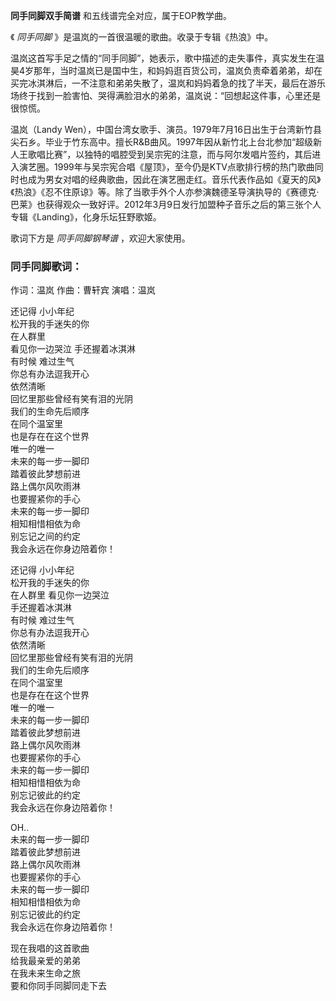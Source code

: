 

**同手同脚双手简谱** 和五线谱完全对应，属于EOP教学曲。

  

《 _同手同脚_ 》是温岚的一首很温暖的歌曲。收录于专辑《热浪》中。

  

温岚这首写手足之情的“同手同脚”，她表示，歌中描述的走失事件，真实发生在温昊4岁那年，当时温岚已是国中生，和妈妈逛百货公司，温岚负责牵着弟弟，却在买完冰淇淋后，一不注意和弟弟失散了，温岚和妈妈着急的找了半天，最后在游乐场终于找到一脸害怕、哭得满脸泪水的弟弟，温岚说：“回想起这件事，心里还是很惊慌。

  

温岚（Landy
Wen），中国台湾女歌手、演员。1979年7月16日出生于台湾新竹县尖石乡。毕业于竹东高中。擅长R&B曲风。1997年因从新竹北上台北参加“超级新人王歌唱比赛”，以独特的唱腔受到吴宗宪的注意，而与阿尔发唱片签约，其后进入演艺圈。1999年与吴宗宪合唱《屋顶》，至今仍是KTV点歌排行榜的热门歌曲同时也成为男女对唱的经典歌曲，因此在演艺圈走红。音乐代表作品如《夏天的风》《热浪》《忍不住原谅》等。除了当歌手外个人亦参演魏德圣导演执导的《赛德克·巴莱》也获得观众一致好评。2012年3月9日发行加盟种子音乐之后的第三张个人专辑《Landing》，化身乐坛狂野歌姬。

  

歌词下方是 _同手同脚钢琴谱_ ，欢迎大家使用。

### 同手同脚歌词：

作词：温岚 作曲：曹轩宾 演唱：温岚

  

还记得 小小年纪  
松开我的手迷失的你  
在人群里  
看见你一边哭泣 手还握着冰淇淋  
有时候 难过生气  
你总有办法逗我开心  
依然清晰  
回忆里那些曾经有笑有泪的光阴  
我们的生命先后顺序  
在同个温室里  
也是存在在这个世界  
唯一的唯一  
未来的每一步一脚印  
踏着彼此梦想前进  
路上偶尔风吹雨淋  
也要握紧你的手心  
未来的每一步一脚印  
相知相惜相依为命  
别忘记之间的约定  
我会永远在你身边陪着你！

还记得 小小年纪  
松开我的手迷失的你  
在人群里 看见你一边哭泣  
手还握着冰淇淋  
有时候 难过生气  
你总有办法逗我开心  
依然清晰  
回忆里那些曾经有笑有泪的光阴  
我们的生命先后顺序  
在同个温室里  
也是存在在这个世界  
唯一的唯一  
未来的每一步一脚印  
踏着彼此梦想前进  
路上偶尔风吹雨淋  
也要握紧你的手心  
未来的每一步一脚印  
相知相惜相依为命  
别忘记彼此的约定  
我会永远在你身边陪着你！

OH..  
未来的每一步一脚印  
踏着彼此梦想前进  
路上偶尔风吹雨淋  
也要握紧你的手心  
未来的每一步一脚印  
相知相惜相依为命  
别忘记彼此的约定  
我会永远在你身边陪着你！

现在我唱的这首歌曲  
给我最亲爱的弟弟  
在我未来生命之旅  
要和你同手同脚同走下去

